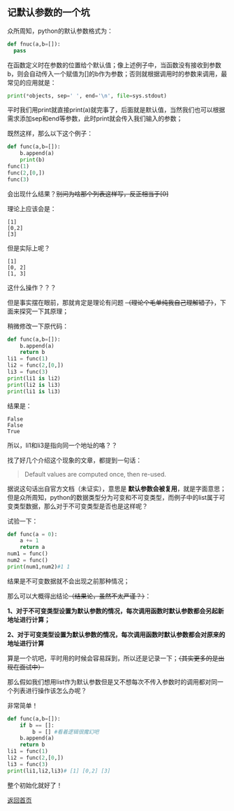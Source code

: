 ## 记默认参数的一个坑

众所周知，python的默认参数格式为：

```python
def fnuc(a,b=[]):
  pass
```

在函数定义时在参数的位置给个默认值；像上述例子中，当函数没有接收到参数b，则会自动传入一个赋值为[]的b作为参数；否则就根据调用时的参数来调用，最常见的应用就是：

```python
print(*objects, sep=' ', end='\n', file=sys.stdout)
```

平时我们用print就直接print(a)就完事了，后面就是默认值，当然我们也可以根据需求添加sep和end等参数，此时print就会传入我们输入的参数；

既然这样，那么以下这个例子：

```python
def func(a,b=[]):
    b.append(a)
    print(b)
func(1)
func(2,[0,])
func(3)
```

会出现什么结果？~~别问为啥那个列表这样写，反正相当于[0]~~

理论上应该会是：

```
[1]
[0,2]
[3]
```

但是实际上呢？

```
[1]
[0, 2]
[1, 3]
```

这什么操作？？？

但是事实摆在眼前，那就肯定是理论有问题 ~~（理论个毛单纯我自己理解错了）~~，下面来探究一下其原理；

稍微修改一下原代码：

```python
def func(a,b=[]):
    b.append(a)
    return b
li1 = func(1)
li2 = func(2,[0,])
li3 = func(3)
print(li1 is li2)
print(li2 is li3)
print(li1 is li3)
```

结果是：

```
False
False
True
```

所以，li1和li3是指向同一个地址的咯？？

找了好几个介绍这个现象的文章，都提到一句话：

> Default values are computed once, then re-used.

据说这句话出自官方文档（未证实），意思是 **默认参数会被复用**，就是字面意思；但是众所周知，python的数据类型分为可变和不可变类型，而例子中的list属于可变类型数据，那么对于不可变类型是否也是这样呢？

试验一下：

```python
def func(a = 0):
    a += 1
    return a
num1 = func()
num2 = func()
print(num1,num2)#1 1
```

结果是不可变数据就不会出现之前那种情况；

那么可以大概得出结论~~（结果论，虽然不太严谨？）~~：

**1、对于不可变类型设置为默认参数的情况，每次调用函数时默认参数都会另起新地址进行计算；**

**2、对于可变类型设置为默认参数的情况，每次调用函数时默认参数都会对原来的地址进行计算**

算是一个坑吧，平时用的时候会容易踩到，所以还是记录一下；~~（其实更多的是出现在面试中）~~

那么假如我们想用list作为默认参数但是又不想每次不传入参数时的调用都对同一个列表进行操作该怎么办呢？

非常简单！

```python
def func(a,b=[]):
    if b == []:
        b = [] #看着逻辑很魔幻吧
    b.append(a)
    return b
li1 = func(1)
li2 = func(2,[0,])
li3 = func(3)
print(li1,li2,li3)# [1] [0,2] [3]
```

整个初始化就好了！





[返回首页](https://ko710395.github.io/)